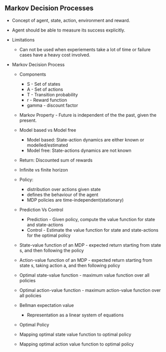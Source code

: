 ## Markov Decision Processes

* Concept of agent, state, action, environment and reward.
* Agent should be able to measure its success explicitly.

* Limitations
	* Can not be used when experiements take a lot of time or failure cases have a heavy cost involved.

* Markov Decision Process

	* Components
		* S - Set of states
		* A - Set of actions
		* T - Transition probability
		* r - Reward function
		* gamma - discount factor

	* Markov Property - Future is independent of the the past, given the present.

	* Model based vs Model free
		* Model based: State-action dynamics are either known or modelled/estimated
		* Model free: State-actions dynamics are not known

	* Return: Discounted sum of rewards

	* Infinite vs finite horizon

	* Policy:
		* distribution over actions given state
		* defines the behaviour of the agent
		* MDP policies are time-independent(stationary)

	* Prediction Vs Control
		* Prediction - Given policy, compute the value function for state and state-actions
		* Control - Estimate the value function for state and state-actions for the optimal policy

	* State-value function of an MDP - expected return starting from state s, and then following the policy
	* Action-value function of an MDP - expected return starting from state s, taking action a, and then following policy
	* Optimal state-value function - maximum value function over all policies
	* Optimal action-value function - maximum action-value function over all policies

	* Bellman expectation value
		* Representation as a linear system of equations

	* Optimal Policy
	* Mapping optimal state value function to optimal policy
	* Mapping optimal action value function to optimal policy
